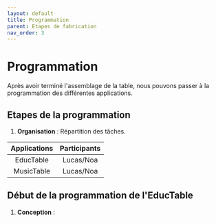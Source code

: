 ```yaml
---
layout: default
title: Programmation 
parent: Etapes de fabrication
nav_order: 3
---
```


# Programmation 

Après avoir terminé l'assemblage de la table, nous pouvons passer à la programmation des différentes applications. 

## Etapes de la programmation 

1. **Organisation** : Répartition des tâches.

|Applications|Participants|
|:----------:|:----------:|
|  EducTable |  Lucas/Noa |
| MusicTable |  Lucas/Noa | 


## Début de la programmation de l'EducTable

1. **Conception** : 
